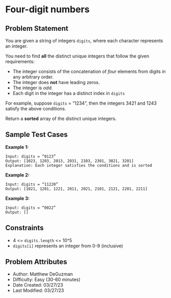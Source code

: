# Four-digit numbers

## Problem Statement

You are given a string of integers `digits`, where each character represents an integer.

You need to find **all** the distinct unique integers that follow the given requirements:

- The integer consists of the concatenation of *four* elements from digits in any arbitrary order.
- The integer does **not** have leading zeros.
- The integer is *odd*.
- Each digit in the integer has a distinct index in `digits`

For example, suppose `digits` = “1234”, then the integers 3421 and 1243 satisfy the above conditions.

Return a **sorted** array of the distinct unique integers.

## Sample Test Cases

**Example 1:**

```text
Input: digits = “0123”
Output: [1023, 1203, 2013, 2031, 2103, 2301, 3021, 3201]
Explanation: Each integer satisfies the conditions and is sorted
```

**Example 2:**

```text
Input: digits = “11220”
Output: [1021, 1201, 1221, 2011, 2021, 2101, 2121, 2201, 2211] 
```

**Example 3:**

```text
Input: digits = “0022”
Output: [] 
```

## Constraints

- 4 <= `digits.length` <= 10^5
- `digits[i]` represents an integer from 0-9 (inclusive)

## Problem Attributes

- Author: Matthew DeGuzman
- Difficulty: Easy (30-60 minutes)
- Date Created: 03/27/23
- Last Modified: 03/27/23
